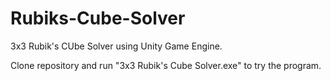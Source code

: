 # Rubiks-Cube-Solver

3x3 Rubik's CUbe Solver using Unity Game Engine.

Clone repository and run "3x3 Rubik's Cube Solver.exe" to try the program.
